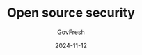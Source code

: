 ---
title: "Open source security"
date: 2024-11-12
description: "GovFresh research notes on open source security."
author: GovFresh
img-feat: research-lock-feat.png
img-og: research-lock-feat.png
img-twitter: research-lock-feat.png
img-alt: "Lock icon"
img-caption: "Lock via Font Awesome"
img-link: https://fontawesome.com/
audio: #.mp3
category:
  - Cybersecurity
  - Open source
feature: ""
feedback: true
feedback-link: https://docs.google.com/document/d/1Mn8yQRKiqCVUEBrTuRbroNonyo-NvxSdwlt_HeDzflI/edit?usp=sharing
launched: #true
contributors:
#  - 
---